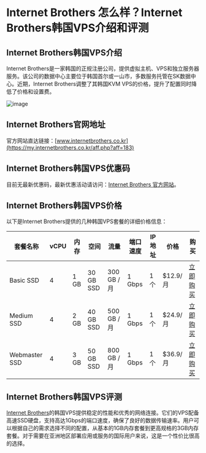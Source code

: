 # Internet Brothers 怎么样？Internet Brothers韩国VPS介绍和评测

## Internet Brothers韩国VPS介绍
Internet Brothers是一家韩国的正规注册公司，提供虚拟主机、VPS和独立服务器服务。该公司的数据中心主要位于韩国首尔或一山市，多数服务托管在SK数据中心。近期，Internet Brothers调整了其韩国KVM VPS的价格，提升了配置同时降低了价格和设置费。

![image](https://github.com/brlgvbydv/IB/assets/157462385/42bee55f-a9a8-4fce-a603-fabddce367f2)

## Internet Brothers官网地址
官方网站直达链接：[www.internetbrothers.co.kr](https://my.internetbrothers.co.kr/aff.php?aff=183)

## Internet Brothers韩国VPS优惠码
目前无最新优惠码，最新优惠活动请访问：[Internet Brothers 官方网站](https://my.internetbrothers.co.kr/aff.php?aff=183)。

## Internet Brothers韩国VPS价格
以下是Internet Brothers提供的几种韩国VPS套餐的详细价格信息：

| 套餐名称       | vCPU | 内存 | 空间  | 流量          | 端口速度 | IP地址 | 价格      | 购买      |
|---------------|------|------|-------|---------------|----------|--------|-----------|-----------|
| Basic SSD     | 4    | 1 GB | 30 GB SSD | 300 GB / 月 | 1 Gbps   | 1个     | $12.9/月  | [立即购买](https://my.internetbrothers.co.kr/aff.php?aff=183)      |
| Medium SSD    | 4    | 2 GB | 40 GB SSD | 500 GB / 月 | 1 Gbps   | 1个     | $24.9/月  | [立即购买](https://my.internetbrothers.co.kr/aff.php?aff=183)      |
| Webmaster SSD | 4    | 3 GB | 50 GB SSD | 800 GB / 月 | 1 Gbps   | 1个     | $36.9/月  | [立即购买](https://my.internetbrothers.co.kr/aff.php?aff=183)      |

## Internet Brothers韩国VPS评测
[Internet Brothers](https://my.internetbrothers.co.kr/aff.php?aff=183)的韩国VPS提供稳定的性能和优秀的网络连接。它们的VPS配备高速SSD硬盘，支持高达1Gbps的端口速度，确保了良好的数据传输速率。用户可以根据自己的需求选择不同的配置，从基本的1GB内存套餐到更高规格的3GB内存套餐。对于需要在亚洲地区部署应用或服务的国际用户来说，这是一个性价比很高的选择。
